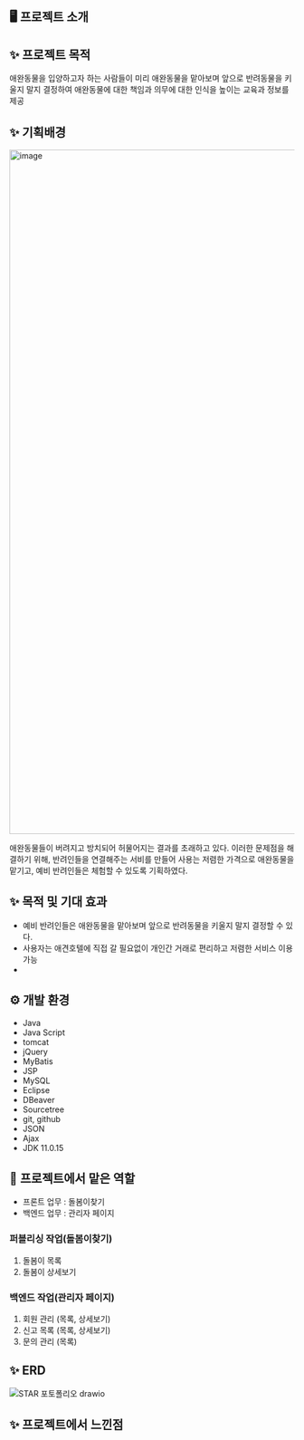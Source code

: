 ## 🖥️ 프로젝트 소개

 
 ## ✨ 프로젝트 목적 
 애완동물을 입양하고자 하는 사람들이 미리 애완동물을 맡아보며 앞으로 반려동물을 키울지 말지 결정하여 애완동물에 대한 책임과 의무에 대한 인식을 높이는 교육과 정보를 제공

 ## ✨ 기획배경
  <img width="1209" alt="image" src="https://user-images.githubusercontent.com/81303136/243099427-eb0a5481-1ac4-4d11-8854-a65da3362624.png"><br>

 애완동물들이 버려지고 방치되어 허물어지는 결과를 초래하고 있다. 이러한 문제점을 해결하기 위해, 반려인들을 연결해주는 서비를 만들어 사용는 저렴한 가격으로 애완동물을 맡기고, 예비 반려인들은 체험할 수 있도록 기획하였다.
 
 ## ✨ 목적 및 기대 효과
- 예비 반려인들은 애완동물을 맡아보며 앞으로 반려동물을 키울지 말지 결정할 수 있다.
- 사용자는 애견호텔에 직접 갈 필요없이 개인간 거래로 편리하고 저렴한 서비스 이용 가능
- 
## ⚙️ 개발 환경
- Java
- Java Script
- tomcat
- jQuery
- MyBatis
- JSP
- MySQL
- Eclipse
- DBeaver
- Sourcetree
- git, github
- JSON
- Ajax
- JDK 11.0.15


 ## 📌 프로젝트에서 맡은 역할 
- 프론트 업무 : 돌봄이찾기
- 백엔드 업무 : 관리자 페이지

### 퍼블리싱 작업(돌봄이찾기)
 1. 돌봄이 목록 <br>
 2. 돌봄이 상세보기 <br>

### 백엔드 작업(관리자 페이지)
 1. 회원 관리 (목록, 상세보기) <br>
 2. 신고 목록 (목록, 상세보기) <br>
 3. 문의 관리 (목록)<br>
 

## ✨ ERD
![STAR 포토폴리오 drawio]([https://user-images.githubusercontent.com/122762287/233322002-5be1e3da-90ba-4e2a-ab88-38ad95b48aaf.png](https://user-images.githubusercontent.com/81303136/243106570-6f67a89f-edb6-4ed8-a9fc-b085029a0f1d.png))

## ✨ 프로젝트에서 느낀점






